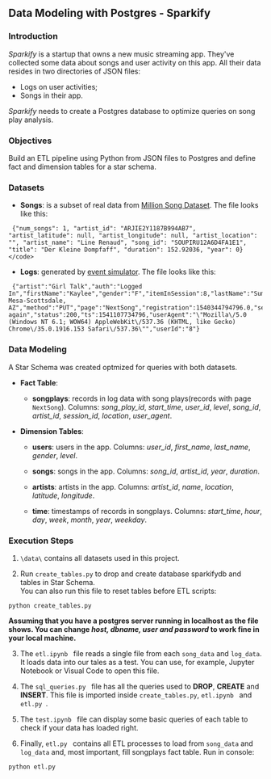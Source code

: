## Data Modeling with Postgres - Sparkify 

### Introduction 

<i>Sparkify</i> is a startup that owns a new music streaming app.
They've collected some data about songs and user activity on this app. All their data resides in two directories of JSON files: 

- Logs  on user activities;
- Songs in their app.

<i>Sparkify</i> needs to create a Postgres database to optimize queries on song play analysis. 

### Objectives

Build an ETL pipeline using Python from JSON files to Postgres and define fact and dimension tables for a star schema.

### Datasets

- **Songs**: is a subset of real data from [Million Song Dataset](http://millionsongdataset.com/). The file looks like this:

```
 {"num_songs": 1, "artist_id": "ARJIE2Y1187B994AB7", "artist_latitude": null, "artist_longitude": null, "artist_location": "", "artist_name": "Line Renaud", "song_id": "SOUPIRU12A6D4FA1E1", "title": "Der Kleine Dompfaff", "duration": 152.92036, "year": 0} </code>
 ```

- **Logs**: generated by [event simulator](https://github.com/Interana/eventsim). The file looks like this:

```
 {"artist":"Girl Talk","auth":"Logged In","firstName":"Kaylee","gender":"F","itemInSession":8,"lastName":"Summers","length":160.15628,"level":"free","location":"Phoenix-Mesa-Scottsdale, AZ","method":"PUT","page":"NextSong","registration":1540344794796.0,"sessionId":139,"song":"Once again","status":200,"ts":1541107734796,"userAgent":"\"Mozilla\/5.0 (Windows NT 6.1; WOW64) AppleWebKit\/537.36 (KHTML, like Gecko) Chrome\/35.0.1916.153 Safari\/537.36\"","userId":"8"}
 ```

 ### Data Modeling

 A Star Schema was created optmized for queries with both datasets.

 - **Fact Table**: 

   - **songplays**: records in log data with song plays(records with page ```NextSong```). Columns: *song_play_id*, *start_time*, *user_id*, *level*, *song_id*, *artist_id*, *session_id*, *location*, *user_agent*.

- **Dimension Tables**:

   - **users**: users in the app. Columns: *user_id*, *first_name*, *last_name*, *gender*, *level*.

   - **songs**: songs in the app. Columns: *song_id*, *artist_id*, *year*, *duration*.

   - **artists**: artists in the app. Columns: *artist_id*, *name*, *location*, *latitude*, *longitude*.

   - **time**: timestamps of records in songplays. Columns: *start_time*, *hour*, *day*, *week*, *month*, *year*, *weekday*.

### Execution Steps
1. ```\data\``` contains all datasets used in this project.

2. Run ```create_tables.py``` to drop and create database sparkifydb and tables in Star Schema.  
 You can also run this file to reset tables before ETL scripts:

```
python create_tables.py
```
**Assuming that you have a postgres server running in localhost as the file shows. You can change *host, dbname, user and password* to work fine in your local machine.**

3. The ```etl.ipynb ``` file reads a single file from each ```song_data``` and ```log_data```. It loads data into our tales as a test. You can use, for example, Jupyter Notebook or Visual Code to open this file.

4. The ```sql_queries.py ``` file has all the queries used to **DROP**, **CREATE** and **INSERT**. This file is imported inside ```create_tables.py```, ```etl.ipynb ``` and ```etl.py ```.

5. The ```test.ipynb ``` file can display some basic queries of each table to check if your data has loaded right.

6. Finally, ```etl.py ``` contains all ETL processes to load from ```song_data``` and ```log_data``` and, most important, fill songplays fact table. Run in console:
```
python etl.py
```


















